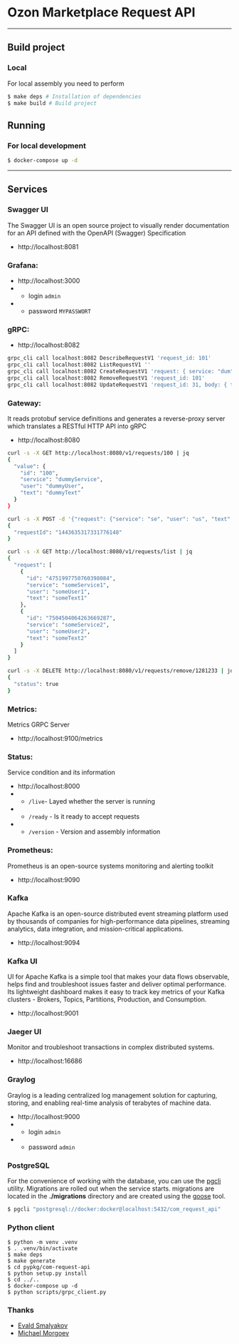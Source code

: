 # Ozon Marketplace Request API

---

## Build project

### Local

For local assembly you need to perform

```zsh
$ make deps # Installation of dependencies
$ make build # Build project
```
## Running

### For local development

```zsh
$ docker-compose up -d
```

---

## Services

### Swagger UI

The Swagger UI is an open source project to visually render documentation for an API defined with the OpenAPI (Swagger) Specification

- http://localhost:8081

### Grafana:

- http://localhost:3000
- - login `admin`
- - password `MYPASSWORT`

### gRPC:

- http://localhost:8082

```sh
grpc_cli call localhost:8082 DescribeRequestV1 'request_id: 101'
grpc_cli call localhost:8082 ListRequestV1 ''
grpc_cli call localhost:8082 CreateRequestV1 'request: { service: "dum", user: "test", text: "hooo" }'
grpc_cli call localhost:8082 RemoveRequestV1 'request_id: 101'
grpc_cli call localhost:8082 UpdateRequestV1 'request_id: 31, body: { text: "some new text", user: "phycus" }'
```

### Gateway:

It reads protobuf service definitions and generates a reverse-proxy server which translates a RESTful HTTP API into gRPC

- http://localhost:8080

```sh
curl -s -X GET http://localhost:8080/v1/requests/100 | jq
{
  "value": {
    "id": "100",
    "service": "dummyService",
    "user": "dummyUser",
    "text": "dummyText"
  }
}

curl -s -X POST -d '{"request": {"service": "se", "user": "us", "text": "tx"}}' http://localhost:8080/v1/requests/create | jq
{
  "requestId": "1443635317331776148"
}

curl -s -X GET http://localhost:8080/v1/requests/list | jq
{
  "request": [
    {
      "id": "4751997750760398084",
      "service": "someService1",
      "user": "someUser1",
      "text": "someText1"
    },
    {
      "id": "7504504064263669287",
      "service": "someService2",
      "user": "someUser2",
      "text": "someText2"
    }
  ]
}

curl -s -X DELETE http://localhost:8080/v1/requests/remove/1281233 | jq
{
  "status": true
}
```

### Metrics:

Metrics GRPC Server

- http://localhost:9100/metrics

### Status:

Service condition and its information

- http://localhost:8000
- - `/live`- Layed whether the server is running
- - `/ready` - Is it ready to accept requests
- - `/version` - Version and assembly information

### Prometheus:

Prometheus is an open-source systems monitoring and alerting toolkit

- http://localhost:9090

### Kafka

Apache Kafka is an open-source distributed event streaming platform used by thousands of companies for high-performance data pipelines, streaming analytics, data integration, and mission-critical applications.

- http://localhost:9094

### Kafka UI

UI for Apache Kafka is a simple tool that makes your data flows observable, helps find and troubleshoot issues faster and deliver optimal performance. Its lightweight dashboard makes it easy to track key metrics of your Kafka clusters - Brokers, Topics, Partitions, Production, and Consumption.

- http://localhost:9001

### Jaeger UI

Monitor and troubleshoot transactions in complex distributed systems.

- http://localhost:16686

### Graylog

Graylog is a leading centralized log management solution for capturing, storing, and enabling real-time analysis of terabytes of machine data.

- http://localhost:9000
- - login `admin`
- - password `admin`

### PostgreSQL

For the convenience of working with the database, you can use the [pgcli](https://github.com/dbcli/pgcli) utility. Migrations are rolled out when the service starts. migrations are located in the **./migrations** directory and are created using the [goose](https://github.com/pressly/goose) tool.

```sh
$ pgcli "postgresql://docker:docker@localhost:5432/com_request_api"
```

### Python client

```shell
$ python -m venv .venv
$ . .venv/bin/activate
$ make deps
$ make generate
$ cd pypkg/com-request-api
$ python setup.py install
$ cd ../..
$ docker-compose up -d
$ python scripts/grpc_client.py
```


### Thanks

- [Evald Smalyakov](https://github.com/evald24)
- [Michael Morgoev](https://github.com/zerospiel)
